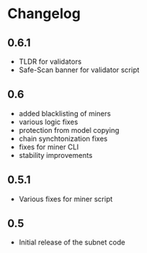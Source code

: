 # Changelog

## 0.6.1

- TLDR for validators
- Safe-Scan banner for validator script

## 0.6

- added blacklisting of miners
- various logic fixes
- protection from model copying
- chain synchtonization fixes
- fixes for miner CLI
- stability improvements

## 0.5.1

- Various fixes for miner script

## 0.5

- Initial release of the subnet code
